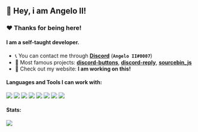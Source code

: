 ## 👋 Hey, i am Angelo II!

### ❤️️ Thanks for being here!

#### I am a self-taught developer.

- 📞 You can contact me through **[Discord](https://discord.com/users/728512329888825396)** (**`Angelo II#0007`**)
- 💼 Most famous projects: **[discord-buttons](https://npmjs.com/discord-buttons)**, **[discord-reply](https://npmjs.com/discord-reply)**, **[sourcebin_js](https://npmjs.com/sourcebin_js)**
- 🔗 Check out my website: **I am working on this!**

#### Languages and Tools I can work with:
<a><img src="https://img.shields.io/badge/-Nodejs-43853?logo=Node.js&logoColor=white"></a>
<img src="https://img.shields.io/badge/-NPM-CB3837?logo=npm&logoColor=white">
<img src="https://img.shields.io/badge/-HTML5-E34F26?logo=html5&logoColor=white">
<a><img src="https://img.shields.io/badge/-React-grey?logo=React&logoColor=#61dbfb"></a>
<img src="https://img.shields.io/badge/-MongoDB-13aa52?logo=mongodb&logoColor=white">
<img src="https://img.shields.io/badge/-Heroku-430098?logo=heroku&logoColor=white">
<img src="https://img.shields.io/badge/-Github_Actions-2088FF?logo=github-actions&logoColor=white">
<img src="https://img.shields.io/badge/-repl.it-56676e?logo=repl.it&logoColor=white"></a>

#### Stats:
<img src="https://github-readme-stats.vercel.app/api?username=AngeloCore&show_icons=true&hide_border=true&theme=algolia&icon_color=0000ff">
